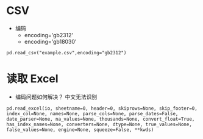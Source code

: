 # CSV
* 编码
  - encoding='gb2312'
  - encoding='gb18030'

```
pd.read_csv("example.csv",encoding="gb2312")
```

# 读取 Excel
* 编码问题如何解决？ 中文无法识别

```
pd.read_excel(io, sheetname=0, header=0, skiprows=None, skip_footer=0, index_col=None, names=None, parse_cols=None, parse_dates=False, date_parser=None, na_values=None, thousands=None, convert_float=True, has_index_names=None, converters=None, dtype=None, true_values=None, false_values=None, engine=None, squeeze=False, **kwds)
```

